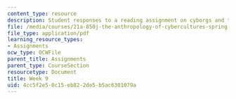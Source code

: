 ```yaml
---
content_type: resource
description: Student responses to a reading assignment on cyborgs and technobodies.
file: /media/courses/21a-850j-the-anthropology-of-cybercultures-spring-2009/4cc5f2e50c15eb822de5b5ac6301079a_MIT21A_850Js09_week9.pdf
file_type: application/pdf
learning_resource_types:
- Assignments
ocw_type: OCWFile
parent_title: Assignments
parent_type: CourseSection
resourcetype: Document
title: Week 9
uid: 4cc5f2e5-0c15-eb82-2de5-b5ac6301079a
---
```

